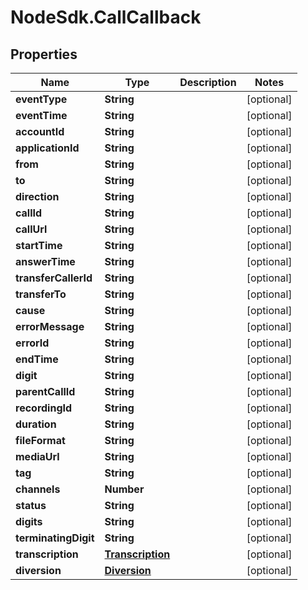 # NodeSdk.CallCallback

## Properties

Name | Type | Description | Notes
------------ | ------------- | ------------- | -------------
**eventType** | **String** |  | [optional] 
**eventTime** | **String** |  | [optional] 
**accountId** | **String** |  | [optional] 
**applicationId** | **String** |  | [optional] 
**from** | **String** |  | [optional] 
**to** | **String** |  | [optional] 
**direction** | **String** |  | [optional] 
**callId** | **String** |  | [optional] 
**callUrl** | **String** |  | [optional] 
**startTime** | **String** |  | [optional] 
**answerTime** | **String** |  | [optional] 
**transferCallerId** | **String** |  | [optional] 
**transferTo** | **String** |  | [optional] 
**cause** | **String** |  | [optional] 
**errorMessage** | **String** |  | [optional] 
**errorId** | **String** |  | [optional] 
**endTime** | **String** |  | [optional] 
**digit** | **String** |  | [optional] 
**parentCallId** | **String** |  | [optional] 
**recordingId** | **String** |  | [optional] 
**duration** | **String** |  | [optional] 
**fileFormat** | **String** |  | [optional] 
**mediaUrl** | **String** |  | [optional] 
**tag** | **String** |  | [optional] 
**channels** | **Number** |  | [optional] 
**status** | **String** |  | [optional] 
**digits** | **String** |  | [optional] 
**terminatingDigit** | **String** |  | [optional] 
**transcription** | [**Transcription**](Transcription.md) |  | [optional] 
**diversion** | [**Diversion**](Diversion.md) |  | [optional] 


